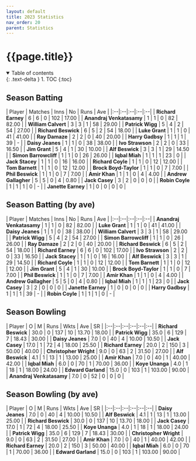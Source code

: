 ```yaml
---
layout: default
title: 2023 Statistics
nav_order: 20
parent: Statistics
---
```


# {{page.title}}

<details open markdown="block">
  <summary>
    Table of contents
  </summary>
  {: .text-delta }
1. TOC
{:toc}
</details>

## Season Batting

| Player | Matches | Inns | No | Runs | Ave |
|:--|:--|:--|:--|:--|
| **Richard Earney** | 6 | 6 | 0 | 102 | 17.00 |
| **Anandraj Venkatasamy** | 1 | 1 | 0 | 82 | 82.00 |
| **William Calvert** | 3 | 3 | 1 | 58 | 29.00 |
| **Patrick Wigg** | 5 | 4 | 2 | 54 | 27.00 |
| **Richard Beswick** | 6 | 5 | 2 | 54 | 18.00 |
| **Luke Grant** | 1 | 1 | 0 | 41 | 41.00 |
| **Ray Damaze** | 2 | 2 | 0 | 40 | 20.00 |
| **Harry Gadbsy** | 1 | 1 | 1 | 39	| - |
| **Daisy Jeanes** | 1 | 1 | 0 | 38 | 38.00 |
| **Ivo Strawson** | 2 | 2 | 0 | 33 | 16.50 |
| **Jim Grant** | 5 | 4 | 1 | 30 | 10.00 |
| **Alf Beswick** | 3 | 3 | 1 | 29 | 14.50 |
| **Simon Barrowcliff** | 1 | 1 | 0 | 26 | 26.00 |
| **Iqbal Miah** | 1 | 1 | 1 | 23 | 0 |
| **Jack Stacey** | 1 | 1 | 0 | 16 | 16.00 |
| **Richard Coyle** | 1 | 1 | 0 | 12 | 12.00 |
| **Tom Barnett** | 1 | 1 | 0 | 12 | 12.00 |
| **Brock Boyd-Taylor** | 1 | 1 | 0 | 7 | 7.00 |
| **Phil Beswick** | 1 | 1 | 0 | 7 | 7.00 |
| **Amir Khan** | 1 | 1 | 0 | 4 | 4.00 |
| **Andrew Gallagher** | 5 | 5 | 0 | 4 | 0.80 |
| **Jack Casey** | 3 | 2 | 0 | 0 | 0 |
| **Robin Coyle** | 1 | 1 | 1 | 0 | - |
| **Janette Earney** | 1 | 0 | 0 | 0 | 0 |

## Season Batting (by ave)

| Player | Matches | Inns | No | Runs | Ave |
|:--|:--|:--|:--|:--|
| **Anandraj Venkatasamy** | 1 | 1 | 0 | 82 | 82.00 |
| **Luke Grant** | 1 | 1 | 0 | 41 | 41.00 |
| **Daisy Jeanes** | 1 | 1 | 0 | 38 | 38.00 |
| **William Calvert** | 3 | 3 | 1 | 58 | 29.00 |
| **Patrick Wigg** | 5 | 4 | 2 | 54 | 27.00 |
| **Simon Barrowcliff** | 1 | 1 | 0 | 26 | 26.00 |
| **Ray Damaze** | 2 | 2 | 0 | 40 | 20.00 |
| **Richard Beswick** | 6 | 5 | 2 | 54 | 18.00 |
| **Richard Earney** | 6 | 6 | 0 | 102 | 17.00 |
| **Ivo Strawson** | 2 | 2 | 0 | 33 | 16.50 |
| **Jack Stacey** | 1 | 1 | 0 | 16 | 16.00 |
| **Alf Beswick** | 3 | 3 | 1 | 29 | 14.50 |
| **Richard Coyle** | 1 | 1 | 0 | 12 | 12.00 |
| **Tom Barnett** | 1 | 1 | 0 | 12 | 12.00 |
| **Jim Grant** | 5 | 4 | 1 | 30 | 10.00 |
| **Brock Boyd-Taylor** | 1 | 1 | 0 | 7 | 7.00 |
| **Phil Beswick** | 1 | 1 | 0 | 7 | 7.00 |
| **Amir Khan** | 1 | 1 | 0 | 4 | 4.00 |
| **Andrew Gallagher** | 5 | 5 | 0 | 4 | 0.80 |
| **Iqbal Miah** | 1 | 1 | 1 | 23 | 0 |
| **Jack Casey** | 3 | 2 | 0 | 0 | 0 |
| **Janette Earney** | 1 | 0 | 0 | 0 | 0 |
| **Harry Gadbsy** | 1 | 1 | 1 | 39	| - |
| **Robin Coyle** | 1 | 1 | 1 | 0 | - |

## Season Bowling

| Player | O | M | Runs | Wkts | Ave | SR |
|:--|:--|:--|:--|:--|:--|
| **Richard Beswick** | 30.0 | 0 | 137 | 10 | 13.70 | 18.00 |
| **Patrick Wigg** | 35.0 | 6 | 129 | 7 | 18.43 | 30.00 |
| **Daisy Jeanes** | 7.0 | 0 | 40 | 4 | 10.00 | 10.50 |
| **Jack Casey** | 17.0 | 1 | 72 | 4 | 18.00 | 25.50 |
| **Richard Earney** | 20.0 | 2 | 150 | 3 | 50.00 | 40.00 |
| **Christopher Wright** | 9.0 | 0 | 63 | 2 | 31.50 | 27.00 |
| **Alf Beswick** | 4.1 | 1 | 13 | 1 | 13.00 | 25.00 |
| **Amir Khan** | 7.0 | 0 | 40 | 1 | 40.00 | 42.00 |
| **Iqbal Miah** | 6.0 | 0 | 70 | 1 | 70.00 | 36.00 |
| **Koye Unanga** | 4.0 | 1 | 18 | 1 | 18.00 | 24.00 |
| **Edward Garland** | 15.0 | 0 | 103 | 1 | 103.00 | 90.00 |
| **Anandraj Venkatasamy** | 7.0 | 0 | 52 | 0 | 0 | 0 |

## Season Bowling (by ave)

| Player | O | M | Runs | Wkts | Ave | SR |
|:--|:--|:--|:--|:--|:--|
| **Daisy Jeanes** | 7.0 | 0 | 40 | 4 | 10.00 | 10.50 |
| **Alf Beswick** | 4.1 | 1 | 13 | 1 | 13.00 | 25.00 |
| **Richard Beswick** | 30.0 | 0 | 137 | 10 | 13.70 | 18.00 |
| **Jack Casey** | 17.0 | 1 | 72 | 4 | 18.00 | 25.50 |
| **Koye Unanga** | 4.0 | 1 | 18 | 1 | 18.00 | 24.00 |
| **Patrick Wigg** | 35.0 | 6 | 129 | 7 | 18.43 | 30.00 |
| **Christopher Wright** | 9.0 | 0 | 63 | 2 | 31.50 | 27.00 |
| **Amir Khan** | 7.0 | 0 | 40 | 1 | 40.00 | 42.00 |
| **Richard Earney** | 20.0 | 2 | 150 | 3 | 50.00 | 40.00 |
| **Iqbal Miah** | 6.0 | 0 | 70 | 1 | 70.00 | 36.00 |
| **Edward Garland** | 15.0 | 0 | 103 | 1 | 103.00 | 90.00 |